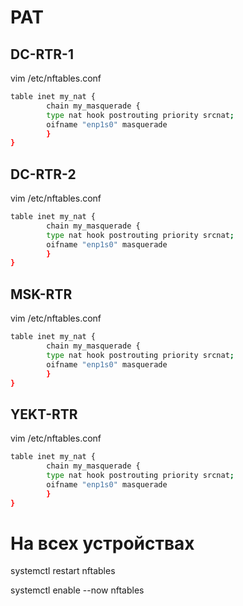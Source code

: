 # PAT

## DC-RTR-1

vim /etc/nftables.conf

```bash
table inet my_nat {
        chain my_masquerade {
        type nat hook postrouting priority srcnat;
        oifname "enp1s0" masquerade
        }
}
```

## DC-RTR-2

vim /etc/nftables.conf

```bash
table inet my_nat {
        chain my_masquerade {
        type nat hook postrouting priority srcnat;
        oifname "enp1s0" masquerade
        }
}
```

## MSK-RTR

vim /etc/nftables.conf

```bash
table inet my_nat {
        chain my_masquerade {
        type nat hook postrouting priority srcnat;
        oifname "enp1s0" masquerade
        }
}
```

## YEKT-RTR

vim /etc/nftables.conf

```bash
table inet my_nat {
        chain my_masquerade {
        type nat hook postrouting priority srcnat;
        oifname "enp1s0" masquerade
        }
}
```

# На всех устройствах

systemctl restart nftables

systemctl enable --now nftables




